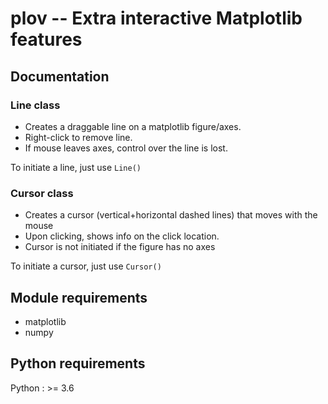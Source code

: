 # plov -- Extra interactive Matplotlib features

## Documentation

### Line class

- Creates a draggable line on a matplotlib figure/axes.
- Right-click to remove line.
- If mouse leaves axes, control over the line is lost.

To initiate a line, just use `Line()`

### Cursor class
- Creates a cursor (vertical+horizontal dashed lines) that moves with the mouse
- Upon clicking, shows info on the click location.
- Cursor is not initiated if the figure has no axes

To initiate a cursor, just use `Cursor()`

## Module requirements
- matplotlib
- numpy

## Python requirements
Python : >= 3.6